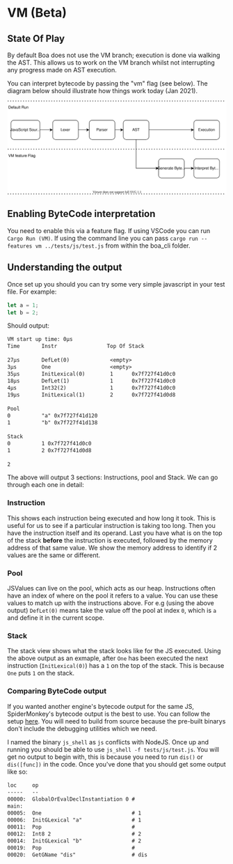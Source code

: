 # VM (Beta)

## State Of Play

By default Boa does not use the VM branch; execution is done via walking the AST. This allows us to work on the VM branch whilst not interrupting any progress made on AST execution.

You can interpret bytecode by passing the "vm" flag (see below). The diagram below should illustrate how things work today (Jan 2021).

![image](img/boa_architecture.svg)

## Enabling ByteCode interpretation

You need to enable this via a feature flag. If using VSCode you can run `Cargo Run (VM)`. If using the command line you can pass `cargo run --features vm ../tests/js/test.js` from within the boa_cli folder.

## Understanding the output

Once set up you should you can try some very simple javascript in your test file. For example:

```js
let a = 1;
let b = 2;
```

Should output:

```
VM start up time: 0μs
Time       Instr                Top Of Stack

27μs       DefLet(0)             <empty>
3μs        One                   <empty>
35μs       InitLexical(0)        1      0x7f727f41d0c0
18μs       DefLet(1)             1      0x7f727f41d0c0
4μs        Int32(2)              1      0x7f727f41d0c0
19μs       InitLexical(1)        2      0x7f727f41d0d8

Pool
0          "a" 0x7f727f41d120
1          "b" 0x7f727f41d138

Stack
0          1 0x7f727f41d0c0
1          2 0x7f727f41d0d8

2
```

The above will output 3 sections: Instructions, pool and Stack. We can go through each one in detail:

### Instruction

This shows each instruction being executed and how long it took. This is useful for us to see if a particular instruction is taking too long.
Then you have the instruction itself and its operand. Last you have what is on the top of the stack **before** the instruction is executed, followed by the memory address of that same value. We show the memory address to identify if 2 values are the same or different.

### Pool

JSValues can live on the pool, which acts as our heap. Instructions often have an index of where on the pool it refers to a value.
You can use these values to match up with the instructions above. For e.g (using the above output) `DefLet(0)` means take the value off the pool at index `0`, which is `a` and define it in the current scope.

### Stack

The stack view shows what the stack looks like for the JS executed.
Using the above output as an exmaple, after `One` has been executed the next instruction (`InitLexical(0)`) has a `1` on the top of the stack. This is because `One` puts `1` on the stack.

### Comparing ByteCode output

If you wanted another engine's bytecode output for the same JS, SpiderMonkey's bytecode output is the best to use. You can follow the setup [here](https://developer.mozilla.org/en-US/docs/Mozilla/Projects/SpiderMonkey/Introduction_to_the_JavaScript_shell). You will need to build from source because the pre-built binarys don't include the debugging utilities which we need.

I named the binary `js_shell` as `js` conflicts with NodeJS. Once up and running you should be able to use `js_shell -f tests/js/test.js`. You will get no output to begin with, this is because you need to run `dis()` or `dis([func])` in the code. Once you've done that you should get some output like so:

```
loc     op
-----   --
00000:  GlobalOrEvalDeclInstantiation 0 #
main:
00005:  One                             # 1
00006:  InitGLexical "a"                # 1
00011:  Pop                             #
00012:  Int8 2                          # 2
00014:  InitGLexical "b"                # 2
00019:  Pop                             #
00020:  GetGName "dis"                  # dis
```
